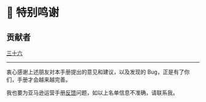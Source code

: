 # 🙏 特别鸣谢

## 贡献者

[三十六](https://sanshiliu.com/)

***

衷心感谢上述朋友对本手册提出的意见和建议，以及发现的 Bug，正是有了你们，手册才会越来越完善。

我也要为亚马逊运营手册[反馈](https://txc.qq.com/products/671670)问题，如以上名单信息不准确，请联系我。
